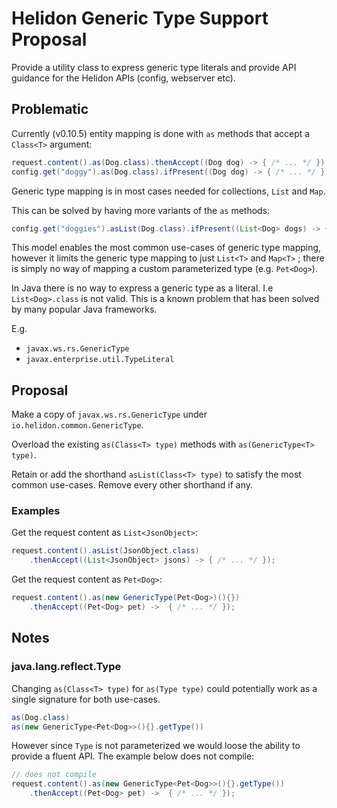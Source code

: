 # Helidon Generic Type Support Proposal

Provide a utility class to express generic type literals and provide API guidance
 for the Helidon APIs (config, webserver etc).

## Problematic

Currently (v0.10.5) entity mapping is done with `as` methods that accept a `Class<T>` argument:

```java
request.content().as(Dog.class).thenAccept((Dog dog) -> { /* ... */ });
config.get("doggy").as(Dog.class).ifPresent((Dog dog) -> { /* ... */ });
```

Generic type mapping is in most cases needed for collections, `List` and `Map`.

This can be solved by having more variants of the `as` methods:

```java
config.get("doggies").asList(Dog.class).ifPresent((List<Dog> dogs) -> { /* ... */ });
```

This model enables the most common use-cases of generic type mapping, however it
 limits the generic type mapping to just `List<T>` and `Map<T>` ; there is simply no
 way of mapping a custom parameterized type (e.g. `Pet<Dog>`).

In Java there is no way to express a generic type as a literal. I.e `List<Dog>.class` is not valid.
This is a known problem that has been solved by many popular Java frameworks.

E.g.
- `javax.ws.rs.GenericType`
- `javax.enterprise.util.TypeLiteral`

## Proposal

Make a copy of `javax.ws.rs.GenericType` under `io.helidon.common.GenericType`.

Overload the existing `as(Class<T> type)` methods with `as(GenericType<T> type)`.

Retain or add the shorthand `asList(Class<T> type)` to satisfy the most common use-cases.
 Remove every other shorthand if any.

### Examples

Get the request content as `List<JsonObject>`:

```java
request.content().asList(JsonObject.class)
    .thenAccept((List<JsonObject> jsons) -> { /* ... */ });
```

Get the request content as `Pet<Dog>`:

```java
request.content().as(new GenericType(Pet<Dog>)(){})
    .thenAccept((Pet<Dog> pet) ->  { /* ... */ });
```

## Notes

### java.lang.reflect.Type

Changing `as(Class<T> type)` for `as(Type type)` could potentially work as a single
 signature for both use-cases.

```java
as(Dog.class)
as(new GenericType<Pet<Dog>>(){}.getType())
```

However since `Type` is not parameterized we would loose the ability to provide
 a fluent API. The example below does not compile:

```java
// does not compile
request.content().as(new GenericType<Pet<Dog>>(){}.getType())
    .thenAccept((Pet<Dog> pet) ->  { /* ... */ });
```